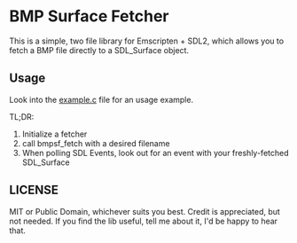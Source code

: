 # BMP Surface Fetcher

This is a simple, two file library for Emscripten + SDL2, which allows you to fetch a BMP file directly to a SDL_Surface object.

## Usage

Look into the [example.c] file for an usage example.

[example.c]: https://github.com/plabuda/bmp_surface_fetcher/blob/development/hello_sdl_loop.c

TL;DR:
1. Initialize a fetcher
2. call bmpsf_fetch with a desired filename
3. When polling SDL Events, look out for an event with your freshly-fetched SDL_Surface

## LICENSE

MIT or Public Domain, whichever suits you best. Credit is appreciated, but not needed. If you find the lib useful, tell me about it, I'd be happy to hear that. 
